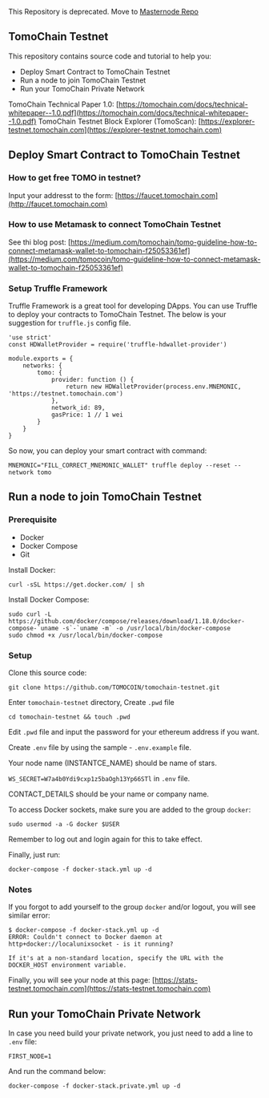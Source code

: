 This Repository is deprecated. Move to [Masternode Repo](https://github.com/tomochain/masternode)

## TomoChain Testnet
This repository contains source code and tutorial to help you:
- Deploy Smart Contract to TomoChain Testnet
- Run a node to join TomoChain Testnet
- Run your TomoChain Private Network

TomoChain Technical Paper 1.0: [https://tomochain.com/docs/technical-whitepaper--1.0.pdf](https://tomochain.com/docs/technical-whitepaper--1.0.pdf)
TomoChain Testnet Block Explorer (TomoScan): [https://explorer-testnet.tomochain.com](https://explorer-testnet.tomochain.com)

## Deploy Smart Contract to TomoChain Testnet
### How to get free TOMO in testnet?
Input your addresst to the form: [https://faucet.tomochain.com](http://faucet.tomochain.com)

### How to use Metamask to connect TomoChain Testnet
See thi blog post: [https://medium.com/tomochain/tomo-guideline-how-to-connect-metamask-wallet-to-tomochain-f25053361ef](https://medium.com/tomocoin/tomo-guideline-how-to-connect-metamask-wallet-to-tomochain-f25053361ef)

### Setup Truffle Framework
Truffle Framework is a great tool for developing DApps. You can use Truffle to deploy your contracts to TomoChain Testnet. The below is your suggestion for `truffle.js` config file.

```
'use strict'
const HDWalletProvider = require('truffle-hdwallet-provider')

module.exports = {
    networks: {
        tomo: {
            provider: function () {
                return new HDWalletProvider(process.env.MNEMONIC, 'https://testnet.tomochain.com')
            },
            network_id: 89,
            gasPrice: 1 // 1 wei
        }
    }
}

```

So now, you can deploy your smart contract with command:
```
MNEMONIC="FILL_CORRECT_MNEMONIC_WALLET" truffle deploy --reset --network tomo
```

## Run a node to join TomoChain Testnet
### Prerequisite
- Docker
- Docker Compose
- Git

Install Docker:
```
curl -sSL https://get.docker.com/ | sh
```
Install Docker Compose:
```
sudo curl -L https://github.com/docker/compose/releases/download/1.18.0/docker-compose-`uname -s`-`uname -m` -o /usr/local/bin/docker-compose
sudo chmod +x /usr/local/bin/docker-compose
```

### Setup

Clone this source code:
```
git clone https://github.com/TOMOCOIN/tomochain-testnet.git
```

Enter `tomochain-testnet` directory, Create `.pwd` file
```
cd tomochain-testnet && touch .pwd
```

Edit `.pwd` file and input the password for your ethereum address if you want.

Create `.env` file by using the sample - `.env.example` file.

Your node name (INSTANTCE_NAME) should be name of stars.

`WS_SECRET=W7a4b0Ydi9cxp1z5baOgh13Yp66STl` in `.env` file.

CONTACT_DETAILS should be your name or company name.

To access Docker sockets, make sure you are added to the group `docker`:

```
sudo usermod -a -G docker $USER
```

Remember to log out and login again for this to take effect.

Finally, just run:
```
docker-compose -f docker-stack.yml up -d
```

### Notes

If you forgot to add yourself to the group `docker` and/or logout, you will see similar error:

```
$ docker-compose -f docker-stack.yml up -d
ERROR: Couldn't connect to Docker daemon at http+docker://localunixsocket - is it running?

If it's at a non-standard location, specify the URL with the DOCKER_HOST environment variable.
```

Finally, you will see your node at this page: [https://stats-testnet.tomochain.com](https://stats-testnet.tomochain.com)

## Run your TomoChain Private Network
In case you need build your private network, you just need to add a line to `.env` file:
```
FIRST_NODE=1
```
And run the command below:
```
docker-compose -f docker-stack.private.yml up -d
```
